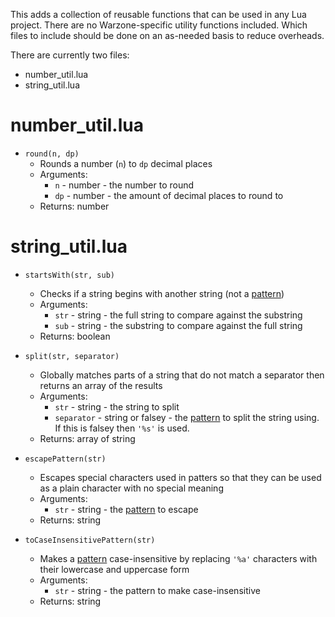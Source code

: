 This adds a collection of reusable functions that can be used in any Lua project. There are no Warzone-specific utility functions included. Which files to include should be done on an as-needed basis to reduce overheads.

There are currently two files:
* number_util.lua
* string_util.lua

# number_util.lua
* `round(n, dp)`
  * Rounds a number (`n`) to `dp` decimal places
  * Arguments:
    * `n` - number - the number to round
    * `dp` - number - the amount of decimal places to round to
  * Returns: number

# string_util.lua
* `startsWith(str, sub)`
  * Checks if a string begins with another string (not a [pattern](https://www.lua.org/pil/20.2.html))
  * Arguments:
    * `str` - string - the full string to compare against the substring
    * `sub` - string - the substring to compare against the full string
  * Returns: boolean

* `split(str, separator)`
  * Globally matches parts of a string that do not match a separator then returns an array of the results
  * Arguments:
    * `str` - string - the string to split
    * `separator` - string or falsey - the [pattern](https://www.lua.org/pil/20.2.html) to split the string using. If this is falsey then `'%s'` is used.
  * Returns: array of string

* `escapePattern(str)`
  * Escapes special characters used in patters so that they can be used as a plain character with no special meaning
  * Arguments:
    * `str` - string - the [pattern](https://www.lua.org/pil/20.2.html) to escape
  * Returns: string

* `toCaseInsensitivePattern(str)`
  * Makes a [pattern](https://www.lua.org/pil/20.2.html) case-insensitive by replacing `'%a'` characters with their lowercase and uppercase form
  * Arguments:
    * `str` - string - the pattern to make case-insensitive
  * Returns: string
